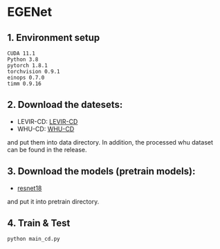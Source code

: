 # EGENet

## 1. Environment setup

```
CUDA 11.1
Python 3.8
pytorch 1.8.1
torchvision 0.9.1
einops 0.7.0
timm 0.9.16
```

## 2. Download the datesets:
* LEVIR-CD:
[LEVIR-CD](https://pan.baidu.com/s/1gDS6Ea37zfHoZ4832jT9cg?pwd=BUPT)
* WHU-CD:
[WHU-CD](https://github.com/Jnmz/EGENet-IG24/releases/download/1/WHU256.zip)

and put them into data directory. In addition, the processed whu dataset can be found in the release.

## 3. Download the models (pretrain models):

* [resnet18](https://download.pytorch.org/models/resnet18-5c106cde.pth) 

and put it into pretrain directory.

## 4. Train & Test

    python main_cd.py
    
    
    
